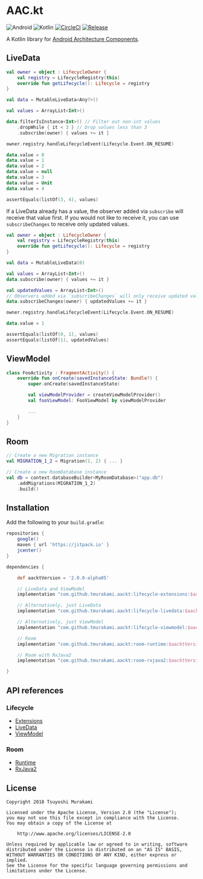 # AAC.kt

![Android](https://img.shields.io/badge/Android-4.0%2B-blue.svg)
![Kotlin](https://img.shields.io/badge/Kotlin-1.3.21%2B-blue.svg)
[![CircleCI](https://circleci.com/gh/tmurakami/aackt.svg?style=shield)](https://circleci.com/gh/tmurakami/aackt)
[![Release](https://jitpack.io/v/tmurakami/aackt.svg)](https://jitpack.io/#tmurakami/aackt)

A Kotlin library for
[Android Architecture Components](https://developer.android.com/topic/libraries/architecture/).

## LiveData

```kotlin
val owner = object : LifecycleOwner {
    val registry = LifecycleRegistry(this)
    override fun getLifecycle(): Lifecycle = registry
}

val data = MutableLiveData<Any?>()

val values = ArrayList<Int>()

data.filterIsInstance<Int>() // Filter out non-int values
    .dropWhile { it < 3 } // Drop values less than 3
    .subscribe(owner) { values += it }

owner.registry.handleLifecycleEvent(Lifecycle.Event.ON_RESUME)

data.value = 0
data.value = 1
data.value = 2
data.value = null
data.value = 3
data.value = Unit
data.value = 4

assertEquals(listOf(3, 4), values)
```

If a LiveData already has a value, the observer added via `subscribe`
will receive that value first. If you would not like to receive it, you
can use `subscribeChanges` to receive only updated values.

```kotlin
val owner = object : LifecycleOwner {
    val registry = LifecycleRegistry(this)
    override fun getLifecycle(): Lifecycle = registry
}

val data = MutableLiveData(0)

val values = ArrayList<Int>()
data.subscribe(owner) { values += it }

val updatedValues = ArrayList<Int>()
// Observers added via `subscribeChanges` will only receive updated values.
data.subscribeChanges(owner) { updatedValues += it }

owner.registry.handleLifecycleEvent(Lifecycle.Event.ON_RESUME)

data.value = 1

assertEquals(listOf(0, 1), values)
assertEquals(listOf(1), updatedValues)
```

## ViewModel

```kotlin
class FooActivity : FragmentActivity() {
    override fun onCreate(savedInstanceState: Bundle?) {
        super.onCreate(savedInstanceState)

        val viewModelProvider = createViewModelProvider()
        val fooViewModel: FooViewModel by viewModelProvider

        ...
    }
}
```

## Room

```kotlin
// Create a new Migration instance
val MIGRATION_1_2 = Migration(1, 2) { ... }

// Create a new RoomDatabase instance
val db = context.databaseBuilder<MyRoomDatabase>("app.db")
    .addMigrations(MIGRATION_1_2)
    .build()
```

## Installation

Add the following to your `build.gradle`:

```groovy
repositories {
    google()
    maven { url 'https://jitpack.io' }
    jcenter()
}

dependencies {

    def aacktVersion = '2.0.0-alpha05'

    // LiveData and ViewModel
    implementation "com.github.tmurakami.aackt:lifecycle-extensions:$aacktVersion"

    // Alternatively, just LiveData
    implementation "com.github.tmurakami.aackt:lifecycle-livedata:$aacktVersion"

    // Alternatively, just ViewModel
    implementation "com.github.tmurakami.aackt:lifecycle-viewmodel:$aacktVersion"

    // Room
    implementation "com.github.tmurakami.aackt:room-runtime:$aacktVersion"

    // Room with RxJava2
    implementation "com.github.tmurakami.aackt:room-rxjava2:$aacktVersion"

}
```

## API references

### Lifecycle

- [Extensions](https://jitpack.io/com/github/tmurakami/aackt/lifecycle-extensions/2.0.0-alpha05/javadoc/lifecycle-extensions/)
- [LiveData](https://jitpack.io/com/github/tmurakami/aackt/lifecycle-livedata/2.0.0-alpha05/javadoc/lifecycle-livedata/)
- [ViewModel](https://jitpack.io/com/github/tmurakami/aackt/lifecycle-viewmodel/2.0.0-alpha05/javadoc/lifecycle-viewmodel/)

### Room

- [Runtime](https://jitpack.io/com/github/tmurakami/aackt/room-runtime/2.0.0-alpha05/javadoc/room-runtime/)
- [RxJava2](https://jitpack.io/com/github/tmurakami/aackt/room-rxjava2/2.0.0-alpha05/javadoc/room-rxjava2/)

## License

```
Copyright 2018 Tsuyoshi Murakami

Licensed under the Apache License, Version 2.0 (the "License");
you may not use this file except in compliance with the License.
You may obtain a copy of the License at

    http://www.apache.org/licenses/LICENSE-2.0

Unless required by applicable law or agreed to in writing, software
distributed under the License is distributed on an "AS IS" BASIS,
WITHOUT WARRANTIES OR CONDITIONS OF ANY KIND, either express or implied.
See the License for the specific language governing permissions and
limitations under the License.
```
